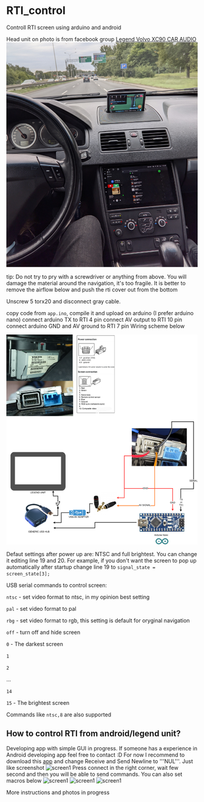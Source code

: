 # RTI_control
Controll RTI screen using arduino and android

Head unit on photo is from facebook group [Legend Volvo XC90 CAR AUDIO](https://www.facebook.com/groups/2444546715858068)
![screen1](https://github.com/TymEK49/RTI_control/blob/main/Finished_work.jpg)

tip: Do not try to pry with a screwdriver or anything from above. You will damage the material around the navigation, it's too fragile. It is better to remove the airflow below and push the rti cover out from the bottom

Unscrew 5 torx20 and disconnect gray cable. 

copy code from ```app.ino```, compile it and upload on arduino (I prefer arduino nano)
connect arduino TX to RTI 4 pin
connect AV output to RTI 10 pin
connect arduino GND and AV ground to RTI 7 pin
Wiring scheme below

![wiring](https://github.com/TymEK49/RTI_control/blob/main/arduino_RTI.drawio.png)


Defaut settings after power up are: NTSC and full brightest. You can change it editing line 19 and 20. 
For example, if you don't want the screen to pop up automatically after startup change line 19 to ```signal_state = screen_state[3];```

USB serial commands to control screen:

```ntsc``` - set video format to ntsc, in my opinion best setting

```pal``` - set video format to pal

```rbg``` - set video format to rgb, this setting is default for oryginal navigation

```off``` - turn off and hide screen

```0``` - The darkest screen

```1```

```2```

...

```14```

```15``` - The brightest screen

Commands like ```ntsc,8``` are also supported

## How to control RTI from android/legend unit?

Developing app with simple GUI in progress. If someone has a experience in Android developing app feel free to contact :D
For now I recommend to download this [app](https://play.google.com/store/apps/details?id=de.kai_morich.serial_usb_terminal) and change Receive and Send Newline to '''NUL'''. Just like screenshot ![screen1](https://github.com/TymEK49/RTI_control/blob/main/screen1.png)
Press connect in the right corner, wait few second and then you will be able to send commands. You can also set macros below
![screen1](https://github.com/TymEK49/RTI_control/blob/main/screen4.png)
![screen1](https://github.com/TymEK49/RTI_control/blob/main/screen3.png)
![screen1](https://github.com/TymEK49/RTI_control/blob/main/screen2.png)

More instructions and photos in progress
